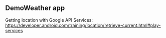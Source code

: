 DemoWeather app
---------------

Getting location with Google API Services: https://developer.android.com/training/location/retrieve-current.html#play-services



